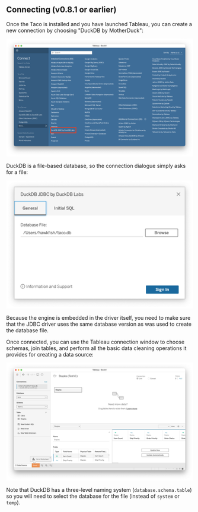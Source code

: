 
## Connecting (v0.8.1 or earlier)

Once the Taco is installed and you have launched Tableau,
you can create a new connection by choosing "DuckDB by MotherDuck":

<img width="1364" alt="Development Mode Connect" src="../images/taco-dev0.8.1.png">

DuckDB is a file-based database, so the connection dialogue simply asks for a file:

<img width="548" alt="Connection Dialogue" src="../images/taco-connect0.8.1.png">

Because the engine is embedded in the driver itself,
you need to make sure that the JDBC driver uses the same database version as was used to create the database file.

Once connected, you can use the Tableau connection window to choose schemas, join tables,
and perform all the basic data cleaning operations it provides for creating a data source:

<img width="1364" alt="Datasource Editing" src="../images/taco-datasource0.8.1.png">

Note that DuckDB has a three-level naming system (`database.schema.table`)
so you will need to select the database for the file (instead of `system` or `temp`).